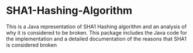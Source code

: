 # SHA1-Hashing-Algorithm
This is a Java representation of SHA1 Hashing algorithm and an analysis of why it is considered to be broken.
This package includes the Java code for the implementation and a detailed documentation of the reasons that SHA1 is considered broken
